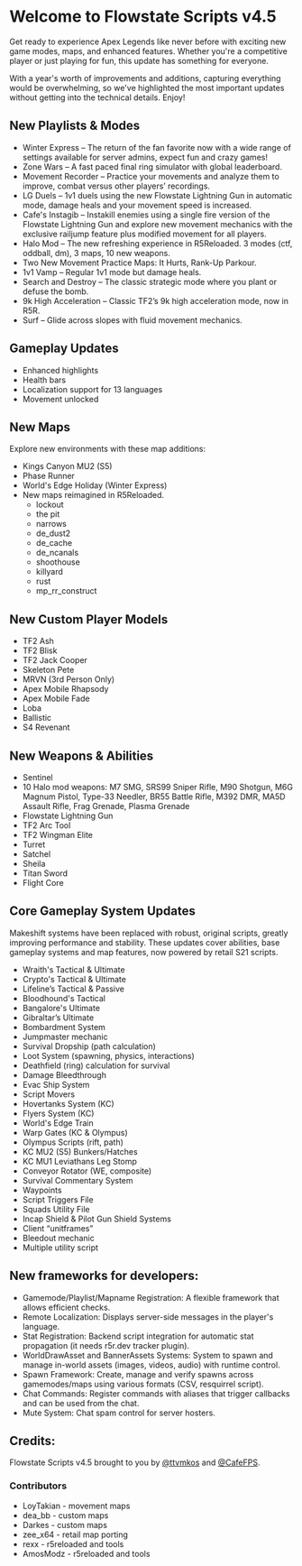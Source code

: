 # Welcome to Flowstate Scripts v4.5
Get ready to experience Apex Legends like never before with exciting new game modes, maps, and enhanced features. Whether you're a competitive player or just playing for fun, this update has something for everyone.

With a year's worth of improvements and additions, capturing everything would be overwhelming, so we've highlighted the most important updates without getting into the technical details. Enjoy!  

## New Playlists & Modes
* Winter Express – The return of the fan favorite now with a wide range of settings available for server admins, expect fun and crazy games!
* Zone Wars – A fast paced final ring simulator with global leaderboard.
* Movement Recorder – Practice your movements and analyze them to improve, combat versus other players’ recordings.
* LG Duels – 1v1 duels using the new Flowstate Lightning Gun in automatic mode, damage heals and your movement speed is increased.
* Cafe's Instagib – Instakill enemies using a single fire version of the Flowstate Lightning Gun and explore new movement mechanics with the exclusive railjump feature plus modified movement for all players.
* Halo Mod – The new refreshing experience in R5Reloaded. 3 modes (ctf, oddball, dm), 3 maps, 10 new weapons.
* Two New Movement Practice Maps: It Hurts, Rank-Up Parkour.
* 1v1 Vamp – Regular 1v1 mode but damage heals.
* Search and Destroy – The classic strategic mode where you plant or defuse the bomb.
* 9k High Acceleration – Classic TF2’s 9k high acceleration mode, now in R5R.
* Surf – Glide across slopes with fluid movement mechanics.

## Gameplay Updates
* Enhanced highlights
* Health bars
* Localization support for 13 languages
* Movement unlocked

## New Maps
Explore new environments with these map additions:
* Kings Canyon MU2 (S5)
* Phase Runner
* World's Edge Holiday (Winter Express)
* New maps reimagined in R5Reloaded.
	* lockout
	* the pit
	* narrows
	* de_dust2
	* de_cache
	* de_ncanals
	* shoothouse
	* killyard
	* rust
  * mp_rr_construct

## New Custom Player Models
* TF2 Ash
* TF2 Blisk
* TF2 Jack Cooper
* Skeleton Pete
* MRVN (3rd Person Only)
* Apex Mobile Rhapsody
* Apex Mobile Fade
* Loba
* Ballistic
* S4 Revenant

## New Weapons & Abilities
* Sentinel
* 10 Halo mod weapons: M7 SMG, SRS99 Sniper Rifle, M90 Shotgun, M6G Magnum Pistol, Type-33 Needler, BR55 Battle Rifle, M392 DMR, MA5D Assault Rifle, Frag Grenade, Plasma Grenade
* Flowstate Lightning Gun
* TF2 Arc Tool
* TF2 Wingman Elite
* Turret
* Satchel
* Sheila
* Titan Sword
* Flight Core

## Core Gameplay System Updates
Makeshift systems have been replaced with robust, original scripts, greatly improving performance and stability. These updates cover abilities, base gameplay systems and map features, now powered by retail S21 scripts.

* Wraith's Tactical & Ultimate
* Crypto's Tactical & Ultimate
* Lifeline’s Tactical & Passive
* Bloodhound's Tactical
* Bangalore's Ultimate
* Gibraltar’s Ultimate
* Bombardment System
* Jumpmaster mechanic
* Survival Dropship (path calculation)
* Loot System (spawning, physics, interactions)
* Deathfield (ring) calculation for survival
* Damage Bleedthrough
* Evac Ship System
* Script Movers
* Hovertanks System (KC)
* Flyers System (KC)
* World's Edge Train
* Warp Gates (KC & Olympus)
* Olympus Scripts (rift, path)
* KC MU2 (S5) Bunkers/Hatches
* KC MU1 Leviathans Leg Stomp
* Conveyor Rotator (WE, composite)
* Survival Commentary System
* Waypoints
* Script Triggers File
* Squads Utility File
* Incap Shield & Pilot Gun Shield Systems
* Client “unitframes”
* Bleedout mechanic
* Multiple utility script

## New frameworks for developers:

* Gamemode/Playlist/Mapname Registration: A flexible framework that allows efficient checks.
* Remote Localization: Displays server-side messages in the player's language.
* Stat Registration: Backend script integration for automatic stat propagation (it needs r5r.dev tracker plugin).
* WorldDrawAsset and BannerAssets Systems: System to spawn and manage in-world assets (images, videos, audio) with runtime control.
* Spawn Framework: Create, manage and verify spawns across gamemodes/maps using various formats (CSV, resquirrel script).
* Chat Commands: Register commands with aliases that trigger callbacks and can be used from the chat.
* Mute System: Chat spam control for server hosters.

## Credits:

Flowstate Scripts v4.5 brought to you by [@ttvmkos](https://x.com/ttvmkos) and [@CafeFPS](https://x.com/CafeFPS).

### Contributors
* LoyTakian - movement maps
* dea_bb - custom maps
* Darkes - custom maps
* zee_x64 - retail map porting
* rexx - r5reloaded and tools
* AmosModz - r5reloaded and tools

